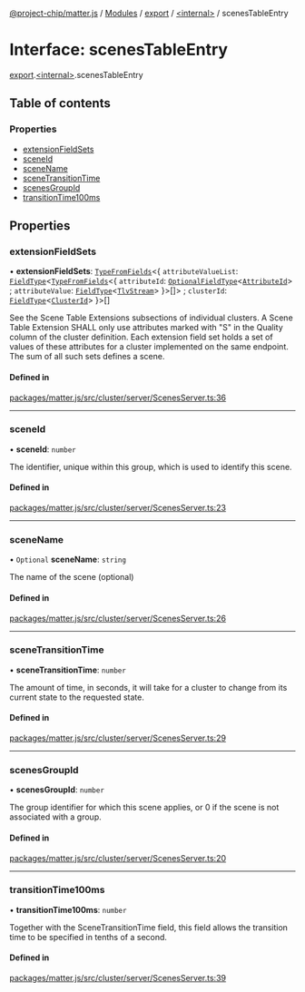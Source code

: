 [@project-chip/matter.js](../README.md) / [Modules](../modules.md) / [export](../modules/export.md) / [\<internal\>](../modules/export._internal_.md) / scenesTableEntry

# Interface: scenesTableEntry

[export](../modules/export.md).[\<internal\>](../modules/export._internal_.md).scenesTableEntry

## Table of contents

### Properties

- [extensionFieldSets](export._internal_.scenesTableEntry.md#extensionfieldsets)
- [sceneId](export._internal_.scenesTableEntry.md#sceneid)
- [sceneName](export._internal_.scenesTableEntry.md#scenename)
- [sceneTransitionTime](export._internal_.scenesTableEntry.md#scenetransitiontime)
- [scenesGroupId](export._internal_.scenesTableEntry.md#scenesgroupid)
- [transitionTime100ms](export._internal_.scenesTableEntry.md#transitiontime100ms)

## Properties

### extensionFieldSets

• **extensionFieldSets**: [`TypeFromFields`](../modules/tlv_export.md#typefromfields)\<\{ `attributeValueList`: [`FieldType`](tlv_export.FieldType.md)\<[`TypeFromFields`](../modules/tlv_export.md#typefromfields)\<\{ `attributeId`: [`OptionalFieldType`](tlv_export.OptionalFieldType.md)\<[`AttributeId`](../modules/datatype_export.md#attributeid)\> ; `attributeValue`: [`FieldType`](tlv_export.FieldType.md)\<[`TlvStream`](../modules/tlv_export.md#tlvstream)\>  }\>[]\> ; `clusterId`: [`FieldType`](tlv_export.FieldType.md)\<[`ClusterId`](../modules/datatype_export.md#clusterid)\>  }\>[]

See the Scene Table Extensions subsections of individual clusters. A Scene Table Extension SHALL only use attributes
marked with "S" in the Quality column of the cluster definition. Each extension field set holds a set of values of
these attributes for a cluster implemented on the same endpoint. The sum of all such sets defines a scene.

#### Defined in

[packages/matter.js/src/cluster/server/ScenesServer.ts:36](https://github.com/project-chip/matter.js/blob/dfd1dc35/packages/matter.js/src/cluster/server/ScenesServer.ts#L36)

___

### sceneId

• **sceneId**: `number`

The identifier, unique within this group, which is used to identify this scene.

#### Defined in

[packages/matter.js/src/cluster/server/ScenesServer.ts:23](https://github.com/project-chip/matter.js/blob/dfd1dc35/packages/matter.js/src/cluster/server/ScenesServer.ts#L23)

___

### sceneName

• `Optional` **sceneName**: `string`

The name of the scene (optional)

#### Defined in

[packages/matter.js/src/cluster/server/ScenesServer.ts:26](https://github.com/project-chip/matter.js/blob/dfd1dc35/packages/matter.js/src/cluster/server/ScenesServer.ts#L26)

___

### sceneTransitionTime

• **sceneTransitionTime**: `number`

The amount of time, in seconds, it will take for a cluster to change from its current state to the requested state.

#### Defined in

[packages/matter.js/src/cluster/server/ScenesServer.ts:29](https://github.com/project-chip/matter.js/blob/dfd1dc35/packages/matter.js/src/cluster/server/ScenesServer.ts#L29)

___

### scenesGroupId

• **scenesGroupId**: `number`

The group identifier for which this scene applies, or 0 if the scene is not associated with a group.

#### Defined in

[packages/matter.js/src/cluster/server/ScenesServer.ts:20](https://github.com/project-chip/matter.js/blob/dfd1dc35/packages/matter.js/src/cluster/server/ScenesServer.ts#L20)

___

### transitionTime100ms

• **transitionTime100ms**: `number`

Together with the SceneTransitionTime field, this field allows the transition time to be specified in tenths of a second.

#### Defined in

[packages/matter.js/src/cluster/server/ScenesServer.ts:39](https://github.com/project-chip/matter.js/blob/dfd1dc35/packages/matter.js/src/cluster/server/ScenesServer.ts#L39)
